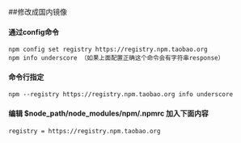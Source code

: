 ##修改成国内镜像
#### 通过config命令
```
npm config set registry https://registry.npm.taobao.org
npm info underscore （如果上面配置正确这个命令会有字符串response）
```
#### 命令行指定
```
npm --registry https://registry.npm.taobao.org info underscore
```
#### 编辑 $node_path/node_modules/npm/.npmrc 加入下面内容
```
registry = https://registry.npm.taobao.org
```
